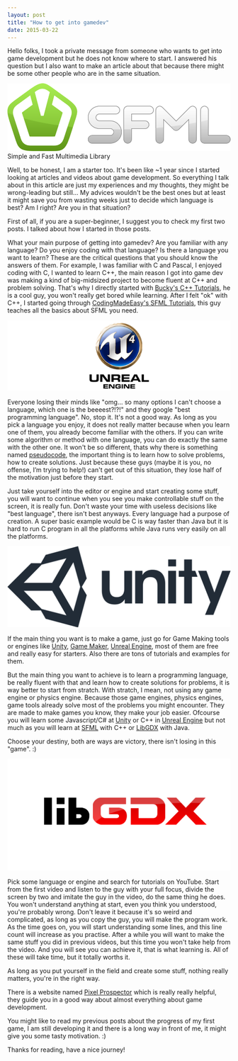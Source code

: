 ```yaml
---
layout: post
title: "How to get into gamedev"
date: 2015-03-22
---
```


Hello folks, I took a private message from someone who wants to get into game development but he does not know where to start. I answered his question but I also want to make an article about that because there might be some other people who are in the same situation. 

![](/assets/img/sfml-logo-big.png) Simple and Fast Multimedia Library 

Well, to be honest, I am a starter too. It's been like ~1 year since I started looking at articles and videos about game development. So everything I talk about in this article are just my experiences and my thoughts, they might be wrong-leading but still... My advices wouldn't be the best ones but at least it might save you from wasting weeks just to decide which language is best? Am I right? Are you in that situation?  

First of all, if you are a super-beginner, I suggest you to check my first two posts. I talked about how I started in those posts. 

What your main purpose of getting into gamedev? Are you familiar with any language? Do you enjoy coding with that language? Is there a language you want to learn? These are the critical questions that you should know the answers of them. For example, I was familiar with C and Pascal, I enjoyed coding with C, I wanted to learn C++, the main reason I got into game dev was making a kind of big-midsized project to become fluent at C++ and problem solving. That's why I directly started with [Bucky's C++ Tutorials](https://www.youtube.com/watch?v=tvC1WCdV1XU&list=PLAE85DE8440AA6B83), he is a cool guy, you won't really get bored while learning. After I felt "ok" with C++, I started going through [CodingMadeEasy's SFML Tutorials](https://www.youtube.com/playlist?list=PLHJE4y54mpC5j_x90UkuoMZOdmmL9-_rg), this guy teaches all the basics about SFML you need. 

![](/assets/img/unreal_engine.png) 

Everyone losing their minds like "omg... so many options I can't choose a language, which one is the beeeest?!?!" and they google "best programming language". No, stop it. It's not a good way. As long as you pick a language you enjoy, it does not really matter because when you learn one of them, you already become familiar with the others. If you can write some algorithm or method with one language, you can do exactly the same with the other one. It won't be so different, thats why there is something named [pseudocode](http://en.wikipedia.org/wiki/Pseudocode), the important thing is to learn how to solve problems, how to create solutions. Just because these guys (maybe it is you, no offense, I’m trying to help!) can't get out of this situation, they lose half of the motivation just before they start. 

Just take yourself into the editor or engine and start creating some stuff, you will want to continue when you see you make controllable stuff on the screen, it is really fun. Don't waste your time with useless decisions like "best language", there isn't best anyways. Every language had a purpose of creation. A super basic example would be C is way faster than Java but it is hard to run C program in all the platforms while Java runs very easily on all the platforms. 

![](/assets/img/unity_logo.png) 

If the main thing you want is to make a game, just go for Game Making tools or engines like [Unity](http://unity3d.com/5), [Game Maker](https://www.yoyogames.com/studio), [Unreal Engine](https://www.unrealengine.com/what-is-unreal-engine-4), most of them are free and really easy for starters. Also there are tons of tutorials and examples for them. 

But the main thing you want to achieve is to learn a programming language, be really fluent with that and learn how to create solutions for problems, it is way better to start from stratch. With stratch, I mean, not using any game engine or physics engine. Because those game engines, physics engines, game tools already solve most of the problems you might encounter. They are made to make games you know, they make your job easier. Ofcourse you will learn some Javascript/C# at [Unity](http://unity3d.com/5) or C++ in [Unreal Engine](https://www.unrealengine.com/what-is-unreal-engine-4) but not much as you will learn at [SFML](http://www.sfml-dev.org/) with C++ or [LibGDX](http://libgdx.badlogicgames.com/) with Java. 

Choose your destiny, both are ways are victory, there isn't losing in this "game". :) 

![](/assets/img/libgdx_logo.png) 

Pick some language or engine and search for tutorials on YouTube. Start from the first video and listen to the guy with your full focus, divide the screen by two and imitate the guy in the video, do the same thing he does. You won't understand anything at start, even you think you understood, you're probably wrong. Don't leave it because it's so weird and complicated, as long as you copy the guy, you will make the program work. As the time goes on, you will start understanding some lines, and this line count will increase as you practise. After a while you will want to make the same stuff you did in previous videos, but this time you won't take help from the video. And you will see you can achieve it, that is what learning is. All of these will take time, but it totally worths it. 

As long as you put yourself in the field and create some stuff, nothing really matters, you're in the right way. 

There is a website named [Pixel Prospector](http://www.pixelprospector.com/) which is really really helpful, they guide you in a good way about almost everything about game development. 

You might like to read my previous posts about the progress of my first game, I am still developing it and there is a long way in front of me, it might give you some tasty motivation. :) 

Thanks for reading, have a nice journey!